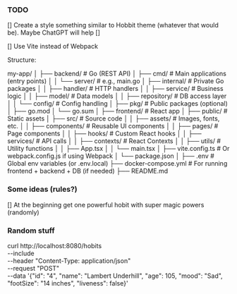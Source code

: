 ### TODO

[] Create a style something similar to Hobbit theme (whatever that would be). Maybe ChatGPT will help
[] 

[] Use Vite instead of Webpack


Structure:

my-app/
│
├── backend/                # Go (REST API)
│   ├── cmd/                # Main applications (entry points)
│   │   └── server/         # e.g., main.go
│   ├── internal/           # Private Go packages
│   │   ├── handler/        # HTTP handlers
│   │   ├── service/        # Business logic
│   │   ├── model/          # Data models
│   │   ├── repository/     # DB access layer
│   │   └── config/         # Config handling
│   ├── pkg/                # Public packages (optional)
│   ├── go.mod
│   └── go.sum
│
├── frontend/               # React app
│   ├── public/             # Static assets
│   ├── src/                # Source code
│   │   ├── assets/         # Images, fonts, etc.
│   │   ├── components/     # Reusable UI components
│   │   ├── pages/          # Page components
│   │   ├── hooks/          # Custom React hooks
│   │   ├── services/       # API calls
│   │   ├── contexts/       # React Contexts
│   │   ├── utils/          # Utility functions
│   │   ├── App.tsx
│   │   └── main.tsx
│   ├── vite.config.ts      # Or webpack.config.js if using Webpack
│   └── package.json
│
├── .env                    # Global env variables (or .env.local)
├── docker-compose.yml      # For running frontend + backend + DB (if needed)
├── README.md




### Some ideas (rules?)

[] At the beginning get one powerful hobit with super magic powers (randomly)




### Random stuff

curl http://localhost:8080/hobits \
    --include \
    --header "Content-Type: application/json" \
    --request "POST" \
    --data '{"id": "4", "name": "Lambert Underhill", "age": 105, "mood": "Sad", "footSize": "14 inches", "liveness": false}'